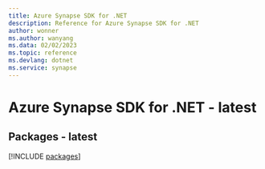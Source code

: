 ```yaml
---
title: Azure Synapse SDK for .NET
description: Reference for Azure Synapse SDK for .NET
author: wonner
ms.author: wanyang
ms.data: 02/02/2023
ms.topic: reference
ms.devlang: dotnet
ms.service: synapse
---
```

# Azure Synapse SDK for .NET - latest
## Packages - latest
[!INCLUDE [packages](synapse-index.md)]